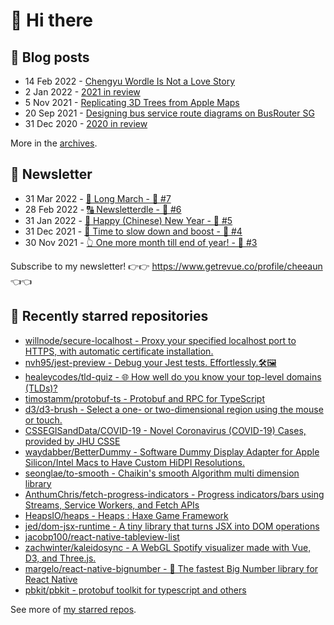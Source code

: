 # 👋 Hi there

## 📝 Blog posts

<!-- feed start -->
- 14 Feb 2022 - [Chengyu Wordle Is Not a Love Story](https://cheeaun.com/blog/2022/02/chengyu-wordle-is-not-a-love-story/)
- 2 Jan 2022 - [2021 in review](https://cheeaun.com/blog/2022/01/2021-in-review/)
- 5 Nov 2021 - [Replicating 3D Trees from Apple Maps](https://cheeaun.com/blog/2021/11/replicating-3d-trees-apple-maps/)
- 20 Sep 2021 - [Designing bus service route diagrams on BusRouter SG](https://cheeaun.com/blog/2021/09/bus-service-route-diagrams-busrouter-sg/)
- 31 Dec 2020 - [2020 in review](https://cheeaun.com/blog/2020/12/2020-in-review/)
<!-- feed end -->

More in the [archives](https://cheeaun.com/blog/archives/).

## 📰 Newsletter

<!-- newsletter start -->
- 31 Mar 2022 - [🚶 Long March - 🥫 #7](https://www.getrevue.co/profile/cheeaun/issues/long-march-7-1061697)
- 28 Feb 2022 - [🔠 Newsletterdle - 🥫 #6](https://www.getrevue.co/profile/cheeaun/issues/newsletterdle-6-1014288)
- 31 Jan 2022 - [🧧 Happy (Chinese) New Year - 🥫 #5](https://www.getrevue.co/profile/cheeaun/issues/happy-chinese-new-year-5-963222)
- 31 Dec 2021 - [🥃 Time to slow down and boost - 🥫 #4](https://www.getrevue.co/profile/cheeaun/issues/time-to-slow-down-and-boost-4-906334)
- 30 Nov 2021 - [👆 One more month till end of year! - 🥫 #3](https://www.getrevue.co/profile/cheeaun/issues/one-more-month-till-end-of-year-3-835833)
<!-- newsletter end -->

Subscribe to my newsletter! 👉👉 https://www.getrevue.co/profile/cheeaun 👈👈

## 🌟 Recently starred repositories

<!-- starred repos start -->
- [willnode/secure-localhost - Proxy your specified localhost port to HTTPS, with automatic certificate installation.](https://github.com/willnode/secure-localhost)
- [nvh95/jest-preview - Debug your Jest tests. Effortlessly.🛠🖼 ](https://github.com/nvh95/jest-preview)
- [healeycodes/tld-quiz - 🌐 How well do you know your top-level domains (TLDs)?](https://github.com/healeycodes/tld-quiz)
- [timostamm/protobuf-ts - Protobuf and RPC for TypeScript](https://github.com/timostamm/protobuf-ts)
- [d3/d3-brush - Select a one- or two-dimensional region using the mouse or touch.](https://github.com/d3/d3-brush)
- [CSSEGISandData/COVID-19 - Novel Coronavirus (COVID-19) Cases, provided by JHU CSSE](https://github.com/CSSEGISandData/COVID-19)
- [waydabber/BetterDummy - Software Dummy Display Adapter for Apple Silicon/Intel Macs to Have Custom HiDPI Resolutions.](https://github.com/waydabber/BetterDummy)
- [seonglae/to-smooth - Chaikin's smooth Algorithm multi dimension  library](https://github.com/seonglae/to-smooth)
- [AnthumChris/fetch-progress-indicators - Progress indicators/bars using Streams, Service Workers, and Fetch APIs](https://github.com/AnthumChris/fetch-progress-indicators)
- [HeapsIO/heaps - Heaps : Haxe Game Framework](https://github.com/HeapsIO/heaps)
- [jed/dom-jsx-runtime - A tiny library that turns JSX into DOM operations](https://github.com/jed/dom-jsx-runtime)
- [jacobp100/react-native-tableview-list](https://github.com/jacobp100/react-native-tableview-list)
- [zachwinter/kaleidosync - A WebGL Spotify visualizer made with Vue, D3, and Three.js.](https://github.com/zachwinter/kaleidosync)
- [margelo/react-native-bignumber - 🔢 The fastest Big Number library for React Native](https://github.com/margelo/react-native-bignumber)
- [pbkit/pbkit - protobuf toolkit for typescript and others](https://github.com/pbkit/pbkit)
<!-- starred repos end -->

See more of [my starred repos](https://github.com/stars/cheeaun/).